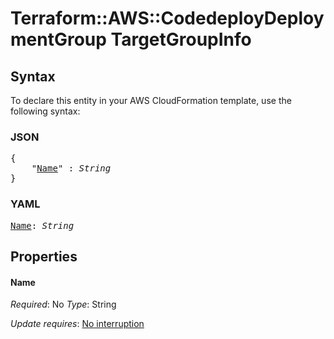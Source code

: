 # Terraform::AWS::CodedeployDeploymentGroup TargetGroupInfo

## Syntax

To declare this entity in your AWS CloudFormation template, use the following syntax:

### JSON

<pre>
{
    "<a href="#name" title="Name">Name</a>" : <i>String</i>
}
</pre>

### YAML

<pre>
<a href="#name" title="Name">Name</a>: <i>String</i>
</pre>

## Properties

#### Name

_Required_: No
_Type_: String

_Update requires_: [No interruption](https://docs.aws.amazon.com/AWSCloudFormation/latest/UserGuide/using-cfn-updating-stacks-update-behaviors.html#update-no-interrupt)

